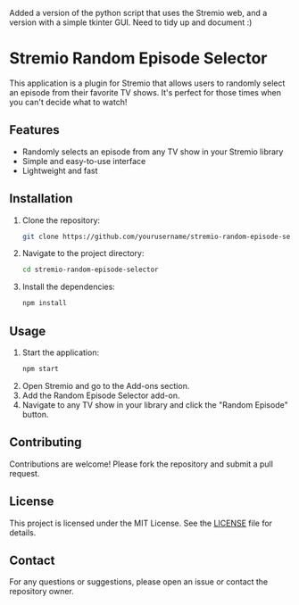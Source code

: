 Added a version of the python script that uses the Stremio web, and a version with a simple tkinter GUI. Need to tidy up and document :)

# Stremio Random Episode Selector

This application is a plugin for Stremio that allows users to randomly select an episode from their favorite TV shows. It's perfect for those times when you can't decide what to watch!

## Features

- Randomly selects an episode from any TV show in your Stremio library
- Simple and easy-to-use interface
- Lightweight and fast

## Installation

1. Clone the repository:
    ```bash
    git clone https://github.com/yourusername/stremio-random-episode-selector.git
    ```
2. Navigate to the project directory:
    ```bash
    cd stremio-random-episode-selector
    ```
3. Install the dependencies:
    ```bash
    npm install
    ```

## Usage

1. Start the application:
    ```bash
    npm start
    ```
2. Open Stremio and go to the Add-ons section.
3. Add the Random Episode Selector add-on.
4. Navigate to any TV show in your library and click the "Random Episode" button.

## Contributing

Contributions are welcome! Please fork the repository and submit a pull request.

## License

This project is licensed under the MIT License. See the [LICENSE](LICENSE) file for details.

## Contact

For any questions or suggestions, please open an issue or contact the repository owner.
